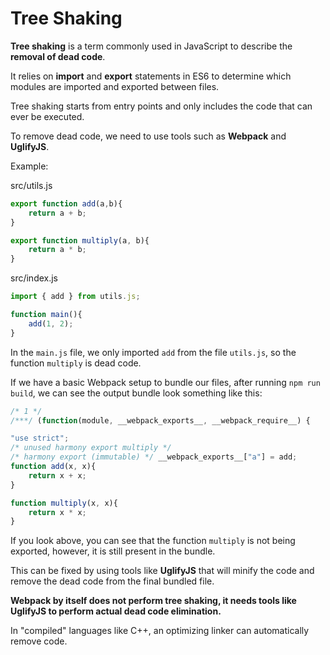 # Tree Shaking

**Tree shaking** is a term commonly used in JavaScript to describe the **removal of dead code**.

It relies on **import** and **export** statements in ES6 to determine which modules are imported and exported between files.

Tree shaking starts from entry points and only includes the code that can ever be executed.

To remove dead code, we need to use tools such as **Webpack** and **UglifyJS**.

Example:

src/utils.js

```javascript
export function add(a,b){
    return a + b;
}

export function multiply(a, b){
    return a * b;
}
```

src/index.js

```javascript
import { add } from utils.js;

function main(){
    add(1, 2);
}
```

In the `main.js` file, we only imported `add` from the file `utils.js`, so the function `multiply` is dead code.

If we have a basic Webpack setup to bundle our files, after running `npm run build`, we can see the output bundle look something like this:

```javascript
/* 1 */
/***/ (function(module, __webpack_exports__, __webpack_require__) {

"use strict";
/* unused harmony export multiply */
/* harmony export (immutable) */ __webpack_exports__["a"] = add;
function add(x, x){
    return x + x;
}

function multiply(x, x){
    return x * x;
}
```

If you look above, you can see that the function `multiply` is not being exported, however, it is still present in the bundle.

This can be fixed by using tools like **UglifyJS** that will minify the code and remove the dead code from the final bundled file.

**Webpack by itself does not perform tree shaking, it needs tools like UglifyJS to perform actual dead code elimination.**

In "compiled" languages like C++, an optimizing linker can automatically remove code.
